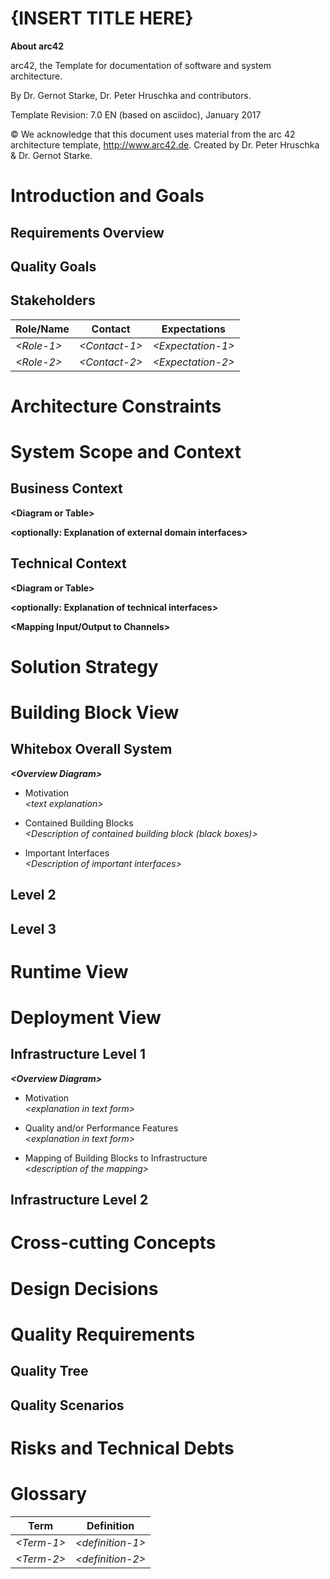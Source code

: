 # {INSERT TITLE HERE}

**About arc42**

arc42, the Template for documentation of software and system
architecture.

By Dr. Gernot Starke, Dr. Peter Hruschka and contributors.

Template Revision: 7.0 EN (based on asciidoc), January 2017

© We acknowledge that this document uses material from the arc 42
architecture template, <http://www.arc42.de>. Created by Dr. Peter
Hruschka & Dr. Gernot Starke.

# Introduction and Goals

## Requirements Overview

## Quality Goals

## Stakeholders

| Role/Name   | Contact        | Expectations       |
| ----------- | -------------- | ------------------ |
| *\<Role-1>* | *\<Contact-1>* | *\<Expectation-1>* |
| *\<Role-2>* | *\<Contact-2>* | *\<Expectation-2>* |

# Architecture Constraints

# System Scope and Context

## Business Context

**\<Diagram or Table>**

**\<optionally: Explanation of external domain interfaces>**

## Technical Context

**\<Diagram or Table>**

**\<optionally: Explanation of technical interfaces>**

**\<Mapping Input/Output to Channels>**

# Solution Strategy

# Building Block View

## Whitebox Overall System

***\<Overview Diagram>***

- Motivation\
  *\<text explanation>*

- Contained Building Blocks\
  *\<Description of contained building block (black boxes)>*

- Important Interfaces\
  *\<Description of important interfaces>*

<!--
### \<Name black box 1\>

*\<Purpose/Responsibility\>*

*\<Interface(s)\>*

*\<(Optional) Quality/Performance Characteristics\>*

*\<(Optional) Directory/File Location\>*

*\<(Optional) Fulfilled Requirements\>*

*\<(optional) Open Issues/Problems/Risks\>*

### \<Name black box 2\>

*\<black box template\>*

### \<Name black box n\>

*\<black box template\>*

### \<Name interface 1\>

…

### \<Name interface m\>
-->

## Level 2

<!--
### White Box *\<building block 1\>*

*\<white box template\>*

### White Box *\<building block 2\>*

*\<white box template\>*

…

### White Box *\<building block m\>*

*\<white box template\>*
-->

## Level 3

<!--
### White Box \<\_building block x.1\_\>

*\<white box template\>*

### White Box \<\_building block x.2\_\>

*\<white box template\>*

### White Box \<\_building block y.1\_\>

*\<white box template\>*
-->

# Runtime View

<!--
## \<Runtime Scenario 1\>

  - *\<insert runtime diagram or textual description of the scenario\>*

  - *\<insert description of the notable aspects of the interactions
    between the building block instances depicted in this diagram.\>*

## \<Runtime Scenario 2\>

## …

## \<Runtime Scenario n\>
-->

# Deployment View

## Infrastructure Level 1

***\<Overview Diagram>***

- Motivation\
  *\<explanation in text form>*

- Quality and/or Performance Features\
  *\<explanation in text form>*

- Mapping of Building Blocks to Infrastructure\
  *\<description of the mapping>*

## Infrastructure Level 2

<!--
### *\<Infrastructure Element 1\>*

*\<diagram + explanation\>*

### *\<Infrastructure Element 2\>*

*\<diagram + explanation\>*

…

### *\<Infrastructure Element n\>*

*\<diagram + explanation\>*
-->

# Cross-cutting Concepts

<!--
## *\<Concept 1\>*

*\<explanation\>*

## *\<Concept 2\>*

*\<explanation\>*

…

## *\<Concept n\>*

*\<explanation\>*
-->

# Design Decisions

# Quality Requirements

## Quality Tree

## Quality Scenarios

# Risks and Technical Debts

# Glossary

| Term        | Definition        |
| ----------- | ----------------- |
| *\<Term-1>* | *\<definition-1>* |
| *\<Term-2>* | *\<definition-2>* |
